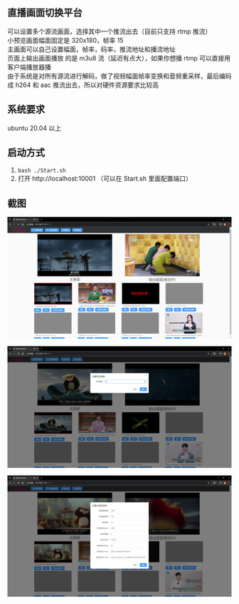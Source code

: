 ## 直播画面切换平台

可以设置多个源流画面，选择其中一个推流出去（目前只支持 rtmp 推流）<br>
小预览画面幅面固定是 320x180，帧率 15<br>
主画面可以自己设置幅面，帧率，码率，推流地址和播流地址<br>
页面上输出画面播放 的是 m3u8 流（延迟有点大），如果你想播 rtmp 可以直接用客户端播放器播<br>
由于系统是对所有源流进行解码，做了视频幅面帧率变换和音频重采样，最后编码成 h264 和 aac 推流出去，所以对硬件资源要求比较高

## 系统要求

ubuntu 20.04 以上

## 启动方式

1. `bash ./Start.sh`
2. 打开 http://localhost:10001 （可以在 Start.sh 里面配置端口）

## 截图

![](./pic/1.png)

![](./pic/2.png)

![](./pic/3.png)
